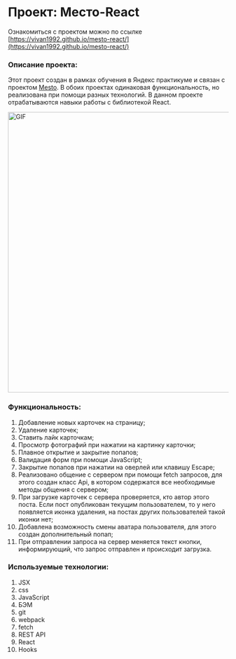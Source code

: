 # Проект: Место-React
Ознакомиться с проектом можно по ссылке [https://vivan1992.github.io/mesto-react/](https://vivan1992.github.io/mesto-react/)

### Описание проекта:
Этот проект создан в рамках обучения в Яндекс практикуме и связан с проектом [Mesto](https://github.com/vivan1992/mesto). В обоих проектах одинаковая функциональность, но реализована при помощи разных технологий. В данном проекте отрабатываются навыки работы с библиотекой React.

<img alt="GIF" src="https://github.com/vivan1992/mesto-react/blob/35e368a75cbdb4a8feef45d4e393b310c7322648/mesto.gif?raw=true" width="640"/>

### Функциональность:
1. Добавление новых карточек на страницу;
2. Удаление карточек;
3. Ставить лайк карточкам;
4. Просмотр фотографий при нажатии на картинку карточки;
5. Плавное открытие и закрытие попапов;
6. Валидация форм при помощи JavaScript;
7. Закрытие попапов при нажатии на оверлей или клавишу Escape;
8. Реализовано общение с сервером при помощи fetch запросов, для этого создан класс Api, в котором содержатся все необходимые методы общения с сервером;
9. При загрузке карточек с сервера проверяется, кто автор этого поста. Если пост опубликован текущим пользователем, то у него появляется иконка удаления, на постах других пользователей такой иконки нет;
10. Добавлена возможность смены аватара пользователя, для этого создан дополнительный попап;
11. При отправлении запроса на сервер меняется текст кнопки, информирующий, что запрос отправлен и происходит загрузка.


### Используемые технологии:
1. JSX
2. css
3. JavaScript
4. БЭМ
5. git
6. webpack
7. fetch
8. REST API
9. React
10. Hooks
